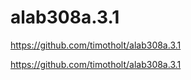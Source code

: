 # alab308a.3.1

https://github.com/timotholt/alab308a.3.1

https://github.com/timotholt/alab308a.3.1